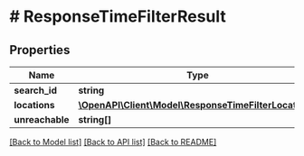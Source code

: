 # # ResponseTimeFilterResult

## Properties

Name | Type | Description | Notes
------------ | ------------- | ------------- | -------------
**search_id** | **string** |  | 
**locations** | [**\OpenAPI\Client\Model\ResponseTimeFilterLocation[]**](ResponseTimeFilterLocation.md) |  | 
**unreachable** | **string[]** |  | 

[[Back to Model list]](../../README.md#documentation-for-models) [[Back to API list]](../../README.md#documentation-for-api-endpoints) [[Back to README]](../../README.md)


